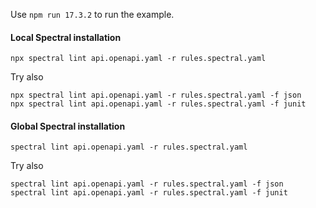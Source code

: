 Use `npm run 17.3.2` to run the example.

#### Local Spectral installation

```
npx spectral lint api.openapi.yaml -r rules.spectral.yaml
```

Try also

```
npx spectral lint api.openapi.yaml -r rules.spectral.yaml -f json
npx spectral lint api.openapi.yaml -r rules.spectral.yaml -f junit
```

#### Global Spectral installation

```
spectral lint api.openapi.yaml -r rules.spectral.yaml
```

Try also

```
spectral lint api.openapi.yaml -r rules.spectral.yaml -f json
spectral lint api.openapi.yaml -r rules.spectral.yaml -f junit
```
